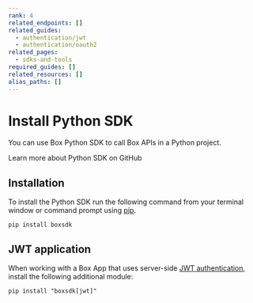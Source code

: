 ```yaml
---
rank: 4
related_endpoints: []
related_guides:
  - authentication/jwt
  - authentication/oauth2
related_pages:
  - sdks-and-tools
required_guides: []
related_resources: []
alias_paths: []
---
```


# Install Python SDK

You can use Box Python SDK to call Box APIs in a Python project.

<CTA to="https://github.com/box/box-python-sdk">
  Learn more about Python SDK on GitHub
</CTA>

## Installation

To install the Python SDK run the following command from your terminal
window or command prompt using [pip][pip].

```shell
pip install boxsdk
```

## JWT application

When working with a Box App that uses server-side [JWT authentication][jwt], install the following additional module:

```shell
pip install "boxsdk[jwt]"
```

[pip]: https://pypi.org/project/pip/
[jwt]: g://authentication/jwt
[versioning]: g://tooling/sdks/sdk-versioning